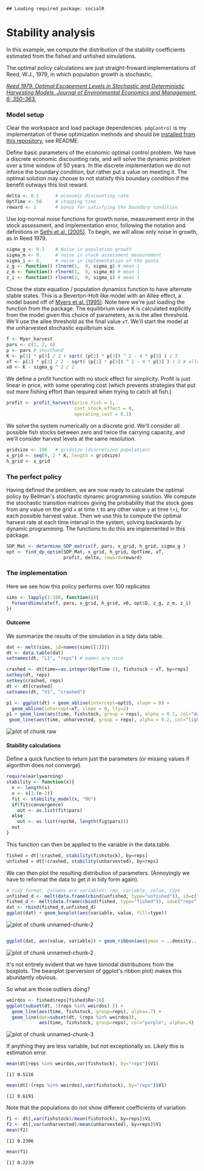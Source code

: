 

```
## Loading required package: socialR
```






# Stability analysis
In this example, we compute the distribution of the stability coefficients estimated from the fished and unfished simulations. 

The optimal policy calculations are just straight-froward implementations of Reed, W.J., 1979, in which population growth is stochastic.

[*Reed 1979.  Optimal Escapement Levels in Stochastic and Deterministic Harvesting Models. Journal of Environmental Economics and Management. 6: 350-363.*]()



### Model setup 
Clear the workspace and load package dependencies. `pdgControl` is my implementation of these optimization methods and should be [installed from this repository](https://github.com/cboettig/pdg_control), see README. 



Define basic parameters of the economic optimal control problem.   We have a discrete economic discounting rate, and will solve the dynamic problem over a time window of 50 years.  In the discrete implementation we do not inforce the boundary condition, but rather put a value on meeting it.  The optimal solution may choose to not statisfy this boundary condition if the benefit outways this lost reward. 


```r
delta <- 0.1      # economic discounting rate
OptTime <- 50     # stopping time
reward <- 1       # bonus for satisfying the boundary condition
```




Use log-normal noise functions for growth noise, measurement error in the stock assessment, and implementation error, following the notation and definitions in [Sethi et al. (2005)](http://dx.doi.org/10.1016/j.jeem.2004.11.005).  To begin, we will allow only noise in growth, as in Reed 1979. 



```r
sigma_g <- 0.2    # Noise in population growth
sigma_m <- 0.     # noise in stock assessment measurement
sigma_i <- 0.     # noise in implementation of the quota
z_g <- function() rlnorm(1,  0, sigma_g) # mean 1
z_m <- function() rlnorm(1,  0, sigma_m) # mean 1
z_i <- function() rlnorm(1,  0, sigma_i) # mean 1
```




Chose the state equation / population dynamics function to have alternate stable states.  This is a Beverton-Holt like model with an Allee effect, a model based off of [Myers et al. (1995)](http://dx.doi.org/10.1126/science.269.5227.1106).  Note here we're just loading the function from the package.  The equilibrium value K is calculated explicitly from the model given this choice of parameters, as is the allee threshold.  We'll use the allee threshold as the final value `xT`. We'll start the model at the unharvested stochastic equilbrium size. 


```r
f <- Myer_harvest
pars <- c(1, 2, 6) 
p <- pars # shorthand 
K <- p[1] * p[3] / 2 + sqrt( (p[1] * p[3]) ^ 2 - 4 * p[3] ) / 2
xT <- p[1] * p[3] / 2 - sqrt( (p[1] * p[3]) ^ 2 - 4 * p[3] ) / 2 # allee threshold
x0 <- K - sigma_g ^ 2 / 2 
```





We define a profit function with no stock effect for simplicity.  Profit is just linear in price, with some operating cost (which prevents strategies that put out more fishing effort than required when trying to catch all fish.)


```r
profit <- profit_harvest(price_fish = 1, 
                         cost_stock_effect = 0,
                         operating_cost = 0.1)
```




We solve the system numerically on a discrete grid. We'll consider all possible fish stocks between zero and twice the carrying capacity, and we'll consider harvest levels at the same resolution. 


```r
gridsize <- 100   # gridsize (discretized population)
x_grid <- seq(0, 2 * K, length = gridsize)  
h_grid <- x_grid  
```





### The perfect policy 
Having defined the problem, we are now ready to calculate the optimal policy by Bellman's stochastic dynamic programming solution.  We compute the stochastic transition matrices giving the probability that the stock goes from any value on the grid `x` at time `t` to any other value `y` at time `t+1`, for each possible harvest value.  Then we use this to compute the optimal harvest rate at each time interval in the system, solving backwards by dynamic programming.  The functions to do this are implemented in this package.


```r
SDP_Mat <- determine_SDP_matrix(f, pars, x_grid, h_grid, sigma_g )
opt <- find_dp_optim(SDP_Mat, x_grid, h_grid, OptTime, xT, 
                     profit, delta, reward=reward)
```




### The implementation
Here we see how this policy performs over 100 replicates


```r
sims <- lapply(1:100, function(i){
  ForwardSimulate(f, pars, x_grid, h_grid, x0, opt$D, z_g, z_m, z_i)
})
```




#### Outcome 
We summarize the results of the simulation in a tidy data table.


```r
dat <- melt(sims, id=names(sims[[1]]))  
dt <- data.table(dat)
setnames(dt, "L1", "reps") # names are nice

crashed <- dt[time==as.integer(OptTime-1), fishstock < xT, by=reps]
setkey(dt, reps)
setkey(crashed, reps)
dt <- dt[crashed]
setnames(dt, "V1", "crashed")
```






```r
p1 <- ggplot(dt) + geom_abline(intercept=opt$S, slope = 0) + 
  geom_abline(intercept=xT, slope = 0, lty=2) 
p1 + geom_line(aes(time, fishstock, group = reps), alpha = 0.2, col="darkblue") + 
 geom_line(aes(time, unharvested, group = reps), alpha = 0.2, col="lightblue")  
```

![plot of chunk raw](http://farm8.staticflickr.com/7184/6814250662_15cb4bdb45_z.jpg) 



#### Stability calculations

Define a quick function to return just the parameters (or missing values if algorithm does not converge). 


```r
require(earlywarning)
stability <- function(x){
  n <- length(x)
  x <- x[1:(n-2)]
  fit <- stability_model(x, "OU")
  if(fit$convergence)
    out <- as.list(fit$pars)
  else
    out <- as.list(rep(NA, length(fig$pars)))
  out
}
```




This function can then be applied to the variable in the data.table. 


```r
fished = dt[!crashed, stability(fishstock), by=reps]
unfished = dt[!crashed, stability(unharvested), by=reps]
```




We can then plot the resulting distribution of parameters. (Annoyingly we have to reformat the data to get it in tidy form again).


```r
# tidy format, columns are variables: rep, variable, value, type
unfished_d <- melt(data.frame(cbind(unfished, type="unfished")), id=c("reps", "type"))
fished_d <- melt(data.frame(cbind(fished, type="fished")), id=c("reps", "type"))
dat <- rbind(fished_d,unfished_d)
ggplot(dat) + geom_boxplot(aes(variable, value, fill=type)) 
```

![plot of chunk unnamed-chunk-2](http://farm8.staticflickr.com/7041/6960365083_4b41dd1f0a_z.jpg) 

```r

ggplot(dat, aes(value, variable)) + geom_ribbon(aes(ymax = ..density.., ymin=-..density..),  stat="density") + facet_grid(variable ~ type, as.table=FALSE, scales="free_y") 
```

![plot of chunk unnamed-chunk-2](http://farm8.staticflickr.com/7053/6814251736_13895ef259_z.jpg) 

It's not entirely evident that we have bimodal distributions from the boxplots. The beanplot (perversion of ggplot's ribbon plot)  makes this abundantly obvious. 

So what are those outliers doing?


```r
weirdos <- fished$reps[fished$Ro>10]
ggplot(subset(dt, !(reps %in% weirdos) )) +
  geom_line(aes(time, fishstock, group=reps), alpha=.7) +
  geom_line(dat=subset(dt, (reps %in% weirdos)),
            aes(time, fishstock, group=reps), col="purple", alpha=.4)
```

![plot of chunk unnamed-chunk-3](http://farm8.staticflickr.com/7044/6814251888_80d660a566_z.jpg) 

If anything they are less variable, but not exceptionally so.  Likely this is estimation error. 


```r
mean(dt[reps %in% weirdos,var(fishstock), by="reps"]$V1)
```



```
[1] 0.5116
```



```r
mean(dt[!(reps %in% weirdos),var(fishstock), by="reps"]$V1)
```



```
[1] 0.6191
```




Note that the populations do not show different coefficients of variation:


```r
f1 <- dt[,var(fishstock)/mean(fishstock), by=reps]$V1
f2 <- dt[,var(unharvested)/mean(unharvested), by=reps]$V1
mean(f2)
```



```
[1] 0.2306
```



```r
mean(f1)
```



```
[1] 0.2239
```






